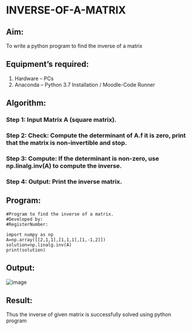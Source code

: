 # INVERSE-OF-A-MATRIX
## Aim:
To write a python program to find the inverse of a matrix
## Equipment’s required:
1. 	Hardware – PCs
2. 	Anaconda – Python 3.7 Installation / Moodle-Code Runner
## Algorithm:
### Step 1: Input Matrix A (square matrix).
### Step 2: Check: Compute the determinant of A.f it is zero, print that the matrix is non-invertible and stop.
### Step 3: Compute: If the determinant is non-zero, use np.linalg.inv(A) to compute the inverse.
### Step 4: Output: Print the inverse matrix.
## Program:
~~~
#Program to find the inverse of a matrix.
#Developed by: 
#RegisterNumber:

import numpy as np
A=np.array([[2,1,1],[1,1,1],[1,-1,2]])
solution=np.linalg.inv(A)
print(solution)
~~~
## Output:
![image](https://github.com/user-attachments/assets/c4beaab2-08aa-4f97-b0f1-72b002fe58f3)

## Result:
Thus the inverse of given matrix is successfully solved using python program

